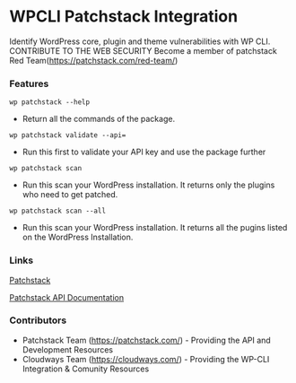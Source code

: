 # WPCLI Patchstack Integration
Identify WordPress core, plugin and theme vulnerabilities with WP CLI. CONTRIBUTE TO THE WEB SECURITY Become a member of patchstack Red Team(https://patchstack.com/red-team/)

### Features

`wp patchstack --help`
- Return all the commands of the package.

`wp patchstack validate --api=`
- Run this first to validate your API key and use the package further

`wp patchstack scan`
- Run this scan your WordPress installation. It returns only the plugins who need to get patched.

`wp patchstack scan --all`
- Run this scan your WordPress installation. It returns all the pugins listed on the WordPress Installation.


### Links

[Patchstack](https://patchstack.com/)

[Patchstack API Documentation](https://www.notion.so/Database-API-Documentation-96dd848b35474ec28a5aba7bbf2b5c1f)

### Contributors
- Patchstack Team (https://patchstack.com/) - Providing the API and Development Resources
- Cloudways Team (https://cloudways.com/) - Providing the WP-CLI Integration & Comunity Resources
